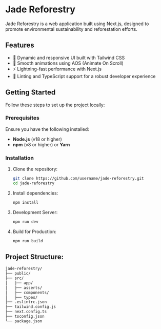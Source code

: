 # Jade Reforestry

Jade Reforestry is a web application built using Next.js, designed to promote environmental sustainability and reforestation efforts.

## Features

- 🌲 Dynamic and responsive UI built with Tailwind CSS
- 🌱 Smooth animations using AOS (Animate On Scroll)
- ⚡ Lightning-fast performance with Next.js
- 🔧 Linting and TypeScript support for a robust developer experience

## Getting Started

Follow these steps to set up the project locally:

### Prerequisites

Ensure you have the following installed:

- **Node.js** (v18 or higher)
- **npm** (v8 or higher) or **Yarn**

### Installation

1. Clone the repository:
   ```bash
   git clone https://github.com/username/jade-reforestry.git
   cd jade-reforestry
   ```
2. Install dependencies:
   ```bash
   npm install
   ```
3. Development Server:
   ```bash
   npm run dev
   ```
4. Build for Production:
   ```bash
   npm run build
   ```

## Project Structure:

```bash
jade-reforestry/
├── public/
├── src/
│   ├── app/
│   ├── asserts/
│   ├── components/
│   ├── types/
├── .eslintrc.json
├── tailwind.config.js
├── next.config.ts
├── tsconfig.json
└── package.json
```
